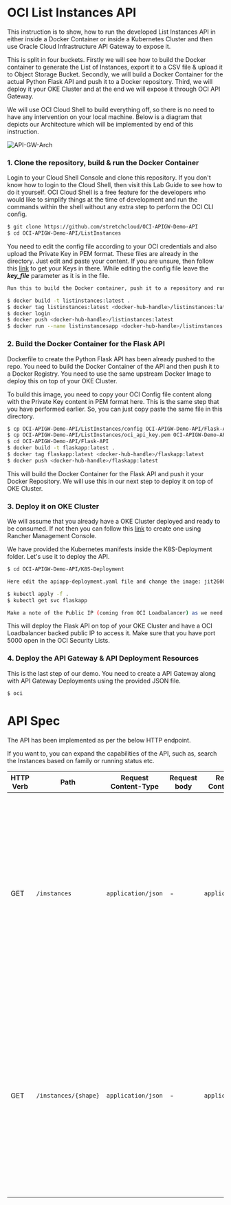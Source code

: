 # OCI List Instances API


This instruction is to show, how to run the developed List Instances API in either inside a Docker Container or inside a Kubernetes Cluster and then use Oracle Cloud Infrastructure API Gateway to expose it.

This is split in four buckets. Firstly we will see how to build the Docker container to generate the List of Instances, export it to a CSV file & upload it to Object Storage Bucket. Secondly, we will build a Docker Container for the actual Python Flask API and push it to a Docker repository. Third, we will deploy it your OKE Cluster and at the end we will expose it through OCI API Gateway.

We will use OCI Cloud Shell to build everything off, so there is no need to have any intervention on your local machine. Below is a diagram that depicts our Architecture which will be implemented by end of this instruction.



![API-GW-Arch](https://github.com/stretchcloud/OCI-APIGW-Demo-API/blob/master/API-GW-Arch.png)



### 1. Clone the repository, build & run the Docker Container



Login to your Cloud Shell Console and clone this repository. If you don't know how to login to the Cloud Shell, then visit this Lab Guide to see how to do it yourself. OCI Cloud Shell is a free feature for the developers who would like to simplify things at the time of development and run the commands within the shell without any extra step to perform the OCI CLI config.

```bash
$ git clone https://github.com/stretchcloud/OCI-APIGW-Demo-API
$ cd OCI-APIGW-Demo-API/ListInstances
```

You need to edit the config file according to your OCI credentials and also upload the Private Key in PEM format. These files are already in the directory. Just edit and paste your content. If you are unsure, then follow this [link](https://docs.cloud.oracle.com/en-us/iaas/Content/API/Concepts/sdkconfig.htm) to get your Keys in there. While editing the config file leave the ***key_file*** parameter as it is in the file.

```bash
Run this to build the Docker container, push it to a repository and run the container to generate & upload the CSV file for the Instances.

$ docker build -t listinstances:latest .
$ docker tag listinstances:latest <docker-hub-handle>/listinstances:latest
$ docker login
$ docker push <docker-hub-handle>/listinstances:latest
$ docker run --name listinstancesapp <docker-hub-handle>/listinstances:latest
```



### 2. Build the Docker Container for the Flask API

Dockerfile to create the Python Flask API has been already pushed to the repo. You need to build the Docker Container of the API and then push it to a Docker Registry. You need to use the same upstream Docker Image to deploy this on top of your OKE Cluster.

To build this image, you need to copy your OCI Config file content along with the Private Key content in PEM format here. This is the same step that you have performed earlier. So, you can just copy paste the same file in this directory.

```bash
$ cp OCI-APIGW-Demo-API/ListInstances/config OCI-APIGW-Demo-API/Flask-API/
$ cp OCI-APIGW-Demo-API/ListInstances/oci_api_key.pem OCI-APIGW-Demo-API/Flask-API/
$ cd OCI-APIGW-Demo-API/Flask-API
$ docker build -t flaskapp:latest .
$ docker tag flaskapp:latest <docker-hub-handle>/flaskapp:latest
$ docker push <docker-hub-handle>/flaskapp:latest
```



This will build the Docker Container for the Flask API and push it your Docker Repository. We will use this in our next step to deploy it on top of OKE Cluster.

### 3. Deploy it on OKE Cluster

We will assume that you already have a OKE Cluster deployed and ready to be consumed. If not then you can follow this [link](https://oke-rancher.gitbook.io/oke-rancher/ ) to create one using Rancher Management Console.

We have provided the Kubernetes manifests inside the K8S-Deployment folder. Let's use it to deploy the API.



```bash
$ cd OCI-APIGW-Demo-API/K8S-Deployment

Here edit the apiapp-deployment.yaml file and change the image: jit2600/flaskapp:latest to your Docker Registry and image that you have pushed to in step 2.

$ kubectl apply -f .
$ kubectl get svc flaskapp

Make a note of the Public IP (coming from OCI Loadbalancer) as we need it to expose via API Gateway in the next section.
```



This will deploy the Flask API on top of your OKE Cluster and have a OCI Loadbalancer backed public IP to access it. Make sure that you have port 5000 open in the OCI Security Lists.



### 4. Deploy the API Gateway & API Deployment Resources

This is the last step of our demo. You need to create a API Gateway along with API Gateway Deployments using the provided JSON file.



```bash
$ oci 
```



# API Spec

The API has been implemented as per the below HTTP endpoint.

If you want to, you can expand the capabilities of the API, such as, search the Instances based on family or running status etc.

| HTTP Verb | Path                 | Request Content-Type | Request body | Response Content-Type | Example response body                                        |
| --------- | -------------------- | -------------------- | ------------ | --------------------- | ------------------------------------------------------------ |
| GET       | `/instances`         | `application/json`   | -            | `application/json`    | `{"data": [{"AD": "EU-FRANKFURT-1-AD-3", "Compartment": "Dyn", "Instances-env.Operation": "n/a", "Licensed": "BYOL", "MEMORY": "15", "Name": "fra-01-wp", "OCPU": "1", "OS": "Canonical-Ubuntu-16.04-2018.10.16-0", "PrivateIP": "10.0.2.3 ", "PublicIP": "130.1.1.1 ", "SSD TB": "0", "Service": "Compute", "Shape": "VM.Standard2.1", "State": "RUNNING", "Version": "n/a"}]}` |
| GET       | `/instances/{shape}` | `application/json`   | -            | `application/json`    | `{"data": [{"AD": "EU-FRANKFURT-1-AD-3", "Compartment": "Dyn", "Instances-env.Operation": "n/a", "Licensed": "BYOL", "MEMORY": "15", "Name": "fra-01-wp", "OCPU": "1", "OS": "Canonical-Ubuntu-16.04-2018.10.16-0", "PrivateIP": "10.0.2.3 ", "PublicIP": "130.1.1.2", "SSD TB": "0", "Service": "Compute", "Shape": "VM.Standard2.1", "State": "RUNNING", "Version": "n/a"}]}` |



